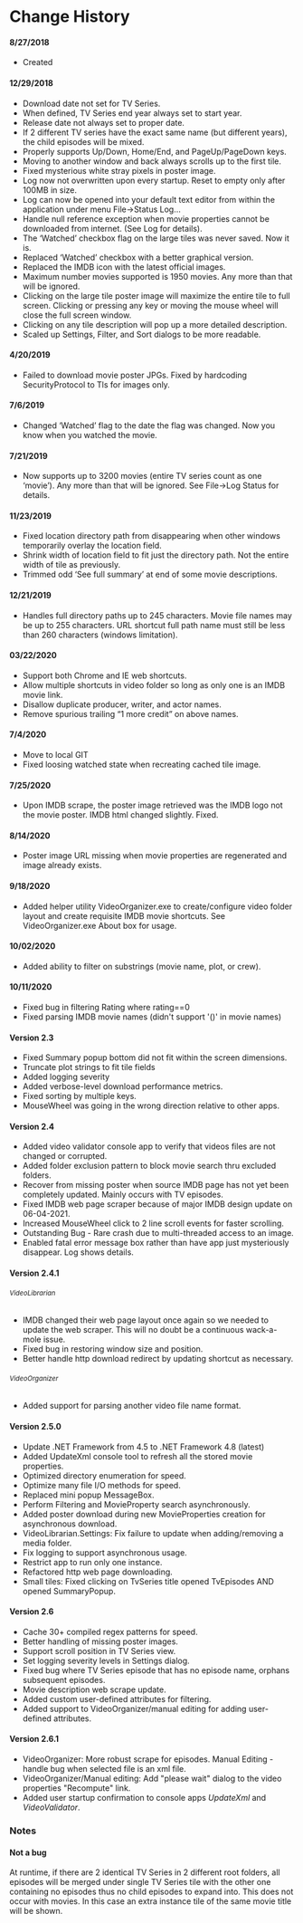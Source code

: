 # Change History
#### 8/27/2018
* Created

#### 12/29/2018
* Download date not set for TV Series.
* When defined, TV Series end year always set to start year.
* Release date not always set to proper date.
* If 2 different TV series have the exact same name (but different years), the child episodes will be mixed.
* Properly supports Up/Down, Home/End, and PageUp/PageDown keys.
* Moving to another window and back always scrolls up to the first tile.
* Fixed mysterious white stray pixels in poster image.
* Log now not overwritten upon every startup. Reset to empty only after 100MB in size.
* Log can now be opened into your default text editor from within the application under menu File->Status Log…
* Handle null reference exception when movie properties cannot be downloaded from internet. (See Log for details).
* The ‘Watched’ checkbox flag on the large tiles was never saved. Now it is.
* Replaced ‘Watched’ checkbox with a better graphical version.
* Replaced the IMDB icon with the latest official images.
* Maximum number movies supported is 1950 movies. Any more than that will be ignored.
* Clicking on the large tile poster image will maximize the entire tile to full screen. Clicking or pressing any key or moving the mouse wheel will close the full screen window.
* Clicking on any tile description will pop up a more detailed description.
* Scaled up Settings, Filter, and Sort dialogs to be more readable.

#### 4/20/2019
* Failed to download movie poster JPGs. Fixed by hardcoding SecurityProtocol to Tls for images only.

#### 7/6/2019
* Changed ‘Watched’ flag to the date the flag was changed. Now you know when you watched the movie.

#### 7/21/2019
* Now supports up to 3200 movies (entire TV series count as one ‘movie’). Any more than that will be ignored. See File->Log Status for details.

#### 11/23/2019
* Fixed location directory path from disappearing when other windows temporarily overlay the location field.
* Shrink width of location field to fit just the directory path. Not the entire width of tile as previously.
* Trimmed odd ‘See full summary’ at end of some movie descriptions.

#### 12/21/2019
* Handles full directory paths up to 245 characters. Movie file names may be up to 255 characters. URL shortcut full path name must still be less than 260 characters (windows limitation).

#### 03/22/2020
* Support both Chrome and IE web shortcuts.
* Allow multiple shortcuts in video folder so long as only one is an IMDB movie link.
* Disallow duplicate producer, writer, and actor names.
* Remove spurious trailing “1 more credit” on above names.

#### 7/4/2020
* Move to local GIT
* Fixed loosing watched state when recreating cached tile image.

#### 7/25/2020
* Upon IMDB scrape, the poster image retrieved was the IMDB logo not the movie poster. IMDB html changed slightly. Fixed. 

#### 8/14/2020
* Poster image URL missing when movie properties are regenerated and image already exists.

#### 9/18/2020
* Added helper utility VideoOrganizer.exe to create/configure video folder layout and create requisite IMDB movie shortcuts. See VideoOrganizer.exe About box for usage.

#### 10/02/2020
* Added ability to filter on substrings (movie name, plot, or crew).

#### 10/11/2020
* Fixed bug in filtering Rating where rating==0
* Fixed parsing IMDB movie names (didn't support '()' in movie names)

#### Version 2.3
* Fixed Summary popup bottom did not fit within the screen dimensions. 
* Truncate plot strings to fit tile fields
* Added logging severity
* Added verbose-level download performance metrics.
* Fixed sorting by multiple keys.
* MouseWheel was going in the wrong direction relative to other apps.

#### Version 2.4
* Added video validator console app to verify that videos files are not changed or corrupted.
* Added folder exclusion pattern to block movie search thru excluded folders. 
* Recover from missing poster when source IMDB page has not yet been completely updated. Mainly occurs with TV episodes.
* Fixed IMDB web page scraper because of major IMDB design update on 06-04-2021.
* Increased MouseWheel click to 2 line scroll events for faster scrolling.
* Outstanding Bug - Rare crash due to multi-threaded access to an image. 
* Enabled fatal error message box rather than have app just mysteriously disappear. Log shows details.

#### Version 2.4.1
###### <small>*VideoLibrarian*</small>
* IMDB changed their web page layout once again so we needed to update the web scraper. 
  This will no doubt be a continuous wack-a-mole issue.
* Fixed bug in restoring window size and position.
* Better handle http download redirect by updating shortcut as necessary.
###### <small>*VideoOrganizer*</small>
* Added support for parsing another video file name format.

#### Version 2.5.0

* Update .NET Framework from 4.5 to .NET Framework 4.8 (latest)
* Added UpdateXml console tool to refresh all the stored movie properties.
* Optimized directory enumeration for speed.
* Optimize many file I/O methods for speed.
* Replaced mini popup MessageBox.
* Perform Filtering and MovieProperty search asynchronously.
* Added poster download during new MovieProperties creation for asynchronous download.
* VideoLibrarian.Settings: Fix failure to update when adding/removing a media folder.
* Fix logging to support asynchronous usage.
* Restrict app to run only one instance.
* Refactored http web page downloading.
* Small tiles: Fixed clicking on TvSeries title opened TvEpisodes AND opened SummaryPopup. 

#### Version 2.6
* Cache 30+ compiled regex patterns for speed.
* Better handling of missing poster images.
* Support scroll position in TV Series view.
* Set logging severity levels in Settings dialog.
* Fixed bug where TV Series episode that has no episode name, orphans subsequent episodes.
* Movie description web scrape update.
* Added custom user-defined attributes for filtering.
* Added support to VideoOrganizer/manual editing for adding user-defined attributes.

#### Version 2.6.1
* VideoOrganizer: More robust scrape for episodes. Manual Editing - handle bug when selected file is an xml file.
* VideoOrganizer/Manual editing: Add "please wait" dialog to the video properties "Recompute" link.
* Added user startup confirmation to console apps *UpdateXml* and *VideoValidator*.

### Notes
#### Not a bug
At runtime, if there are 2 identical TV Series in 2 different root folders, all episodes
will be merged under single TV Series tile with the other one containing no episodes
thus no child episodes to expand into.
This does not occur with movies. In this case an extra instance tile of the same movie
title will be shown.
